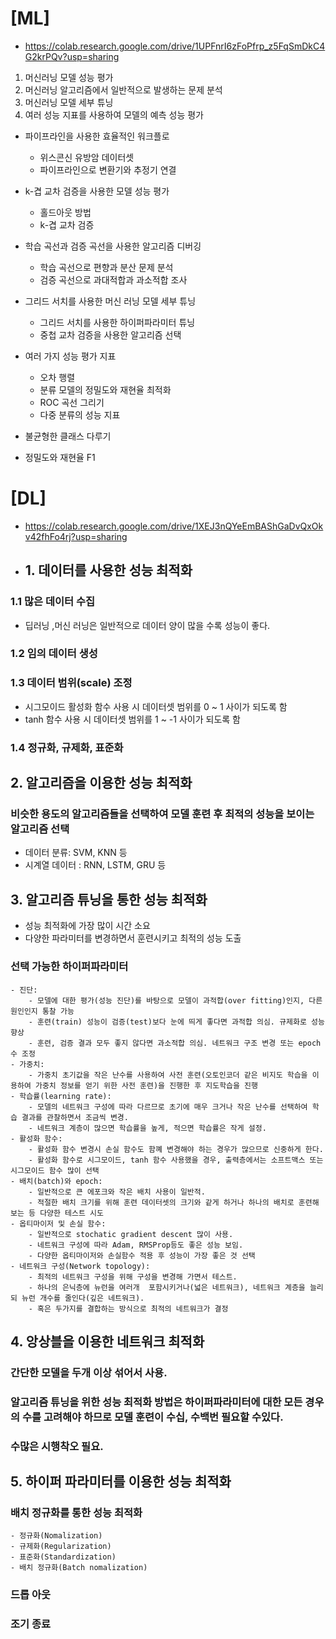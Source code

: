# [ML]
* https://colab.research.google.com/drive/1UPFnrI6zFoPfrp_z5FqSmDkC4G2krPQv?usp=sharing

1. 머신러닝 모델 성능 평가
2. 머신러닝 알고리즘에서 일반적으로 발생하는 문제 분석
3. 머신러닝 모델 세부 튜닝
4. 여러 성능 지표를 사용하여  모델의 예측 성능 평가
- 파이프라인을 사용한 효율적인 워크플로
  - 위스콘신 유방암 데이터셋
  - 파이프라인으로 변환기와 추정기 연결
- k-겹 교차 검증을 사용한 모델 성능 평가
  - 홀드아웃 방법
  - k-겹 교차 검증
- 학습 곡선과 검증 곡선을 사용한 알고리즘 디버깅
  - 학습 곡선으로 편향과 분산 문제 분석
  - 검증 곡선으로 과대적합과 과소적합 조사
- 그리드 서치를 사용한 머신 러닝 모델 세부 튜닝
  - 그리드 서치를 사용한 하이퍼파라미터 튜닝
  - 중첩 교차 검증을 사용한 알고리즘 선택
- 여러 가지 성능 평가 지표
  - 오차 행렬
  - 분류 모델의 정밀도와 재현율 최적화
  - ROC 곡선 그리기
  - 다중 분류의 성능 지표
- 불균형한 클래스 다루기

- 정밀도와 재현율 F1

# [DL]
* https://colab.research.google.com/drive/1XEJ3nQYeEmBAShGaDvQxOkv42fhFo4rj?usp=sharing
* ## 1. 데이터를 사용한 성능 최적화
### 1.1 많은 데이터 수집
  - 딥러닝 ,머신 러닝은 일반적으로 데이터 양이 많을 수록 성능이 좋다.
### 1.2 임의 데이터 생성
### 1.3 데이터 범위(scale) 조정
 - 시그모이드 활성화 함수 사용 시 데이터셋 범위를 0 ~ 1 사이가 되도록 함
 - tanh 함수 사용 시 데이터셋 범위를 1 ~ -1 사이가 되도록 함
### 1.4 정규화, 규제화, 표준화
## 2. 알고리즘을 이용한 성능 최적화
### 비슷한 용도의 알고리즘들을 선택하여 모델 훈련 후 최적의 성능을 보이는 알고리즘 선택
 - 데이터 분류: SVM, KNN 등
 - 시계열 데이터 : RNN, LSTM, GRU 등
## 3. 알고리즘 튜닝을 통한 성능 최적화
 - 성능 최적화에 가장 많이 시간 소요
 - 다양한 파라미터를 변경하면서 훈련시키고 최적의 성능 도출
 ### 선택 가능한 하이퍼파라미터
    - 진단:
        - 모델에 대한 평가(성능 진단)를 바탕으로 모델이 과적합(over fitting)인지, 다른 원인인지 통찰 가능
        - 훈련(train) 성능이 검증(test)보다 눈에 띄게 좋다면 과적합 의심. 규제화로 성능 향상
        - 훈련, 검증 결과 모두 좋지 않다면 과소적합 의심. 네트워크 구조 변경 또는 epoch 수 조정
    - 가중치:
        - 가중치 초기값을 작은 난수를 사용하여 사전 훈련(오토인코더 같은 비지도 학습을 이용하여 가중치 정보를 얻기 위한 사전 훈련)을 진행한 후 지도학습을 진행
    - 학습률(learning rate):
        - 모델의 네트워크 구성에 따라 다르므로 초기에 매우 크거나 작은 난수를 선택하여 학습 결과를 관찰하면서 조금씩 변경.
        - 네트워크 계층이 많으면 학습률을 높게, 적으면 학습률은 작게 설정.
    - 활성화 함수:
        - 활성화 함수 변경시 손실 함수도 함꼐 변경해야 하는 경우가 많으므로 신중하게 한다.
        - 활성화 함수로 시그모이드, tanh 함수 사용했을 경우, 출력층에서는 소프트맥스 또는 시그모이드 함수 많이 선택
    - 배치(batch)와 epoch:
        - 일반적으로 큰 에포크와 작은 배치 사용이 일반적.
        - 적절한 배치 크기를 위해 훈련 데이터셋의 크기와 같게 하거나 하나의 배치로 훈련해 보는 등 다양한 테스트 시도
    - 옵티마이저 및 손실 함수:
        - 일반적으로 stochatic gradient descent 많이 사용.
        - 네트워크 구성에 따라 Adam, RMSProp등도 좋은 성능 보임.
        - 다양한 옵티마이저와 손실함수 적용 후 성능이 가장 좋은 것 선택
    - 네트워크 구성(Network topology):
        - 최적의 네트워크 구성을 위해 구성을 변경해 가면서 테스트.
        - 하나의 은닉층에 뉴런을 여러개  포함시키거나(넓은 네트워크), 네트워크 계층을 늘리되 뉴런 개수를 줄인다(깊은 네트워크).
        - 혹은 두가지를 결합하는 방식으로 최적의 네트워크가 결정
## 4. 앙상블을 이용한 네트워크 최적화
### 간단한 모델을 두개 이상 섞어서 사용.
### 알고리즘 튜닝을 위한 성능 최적화 방법은 하이퍼파라미터에 대한 모든 경우의 수를 고려해야 하므로 모델 훈련이 수십, 수백번 필요할 수있다.
### 수많은 시행착오 필요.
## 5. 하이퍼 파라미터를 이용한 성능 최적화
### 배치 정규화를 통한 성능 최적화
    - 정규화(Nomalization)
    - 규제화(Regularization)
    - 표준화(Standardization)
    - 배치 정규화(Batch nomalization)
### 드롭 아웃
### 조기 종료

